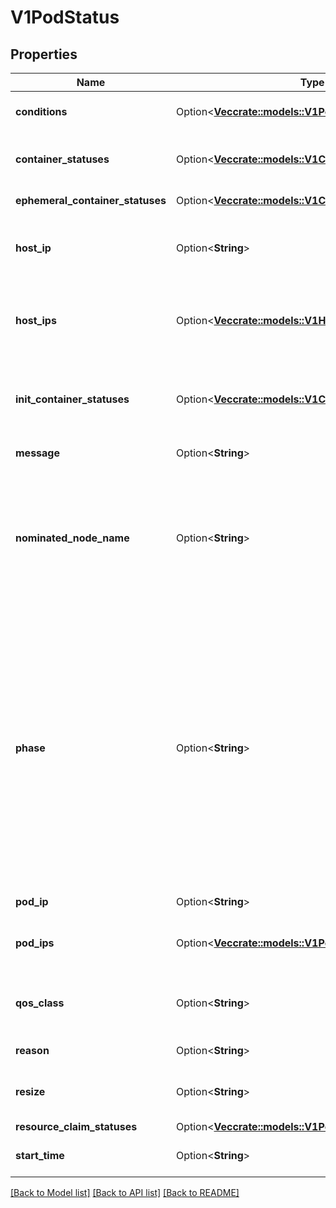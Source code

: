 # V1PodStatus

## Properties

Name | Type | Description | Notes
------------ | ------------- | ------------- | -------------
**conditions** | Option<[**Vec<crate::models::V1PodCondition>**](v1.PodCondition.md)> | Current service state of pod. More info: https://kubernetes.io/docs/concepts/workloads/pods/pod-lifecycle#pod-conditions | [optional]
**container_statuses** | Option<[**Vec<crate::models::V1ContainerStatus>**](v1.ContainerStatus.md)> | The list has one entry per container in the manifest. More info: https://kubernetes.io/docs/concepts/workloads/pods/pod-lifecycle#pod-and-container-status | [optional]
**ephemeral_container_statuses** | Option<[**Vec<crate::models::V1ContainerStatus>**](v1.ContainerStatus.md)> | Status for any ephemeral containers that have run in this pod. | [optional]
**host_ip** | Option<**String**> | hostIP holds the IP address of the host to which the pod is assigned. Empty if the pod has not started yet. A pod can be assigned to a node that has a problem in kubelet which in turns mean that HostIP will not be updated even if there is a node is assigned to pod | [optional]
**host_ips** | Option<[**Vec<crate::models::V1HostIp>**](v1.HostIP.md)> | hostIPs holds the IP addresses allocated to the host. If this field is specified, the first entry must match the hostIP field. This list is empty if the pod has not started yet. A pod can be assigned to a node that has a problem in kubelet which in turns means that HostIPs will not be updated even if there is a node is assigned to this pod. | [optional]
**init_container_statuses** | Option<[**Vec<crate::models::V1ContainerStatus>**](v1.ContainerStatus.md)> | The list has one entry per init container in the manifest. The most recent successful init container will have ready = true, the most recently started container will have startTime set. More info: https://kubernetes.io/docs/concepts/workloads/pods/pod-lifecycle#pod-and-container-status | [optional]
**message** | Option<**String**> | A human readable message indicating details about why the pod is in this condition. | [optional]
**nominated_node_name** | Option<**String**> | nominatedNodeName is set only when this pod preempts other pods on the node, but it cannot be scheduled right away as preemption victims receive their graceful termination periods. This field does not guarantee that the pod will be scheduled on this node. Scheduler may decide to place the pod elsewhere if other nodes become available sooner. Scheduler may also decide to give the resources on this node to a higher priority pod that is created after preemption. As a result, this field may be different than PodSpec.nodeName when the pod is scheduled. | [optional]
**phase** | Option<**String**> | The phase of a Pod is a simple, high-level summary of where the Pod is in its lifecycle. The conditions array, the reason and message fields, and the individual container status arrays contain more detail about the pod's status. There are five possible phase values:  Pending: The pod has been accepted by the Kubernetes system, but one or more of the container images has not been created. This includes time before being scheduled as well as time spent downloading images over the network, which could take a while. Running: The pod has been bound to a node, and all of the containers have been created. At least one container is still running, or is in the process of starting or restarting. Succeeded: All containers in the pod have terminated in success, and will not be restarted. Failed: All containers in the pod have terminated, and at least one container has terminated in failure. The container either exited with non-zero status or was terminated by the system. Unknown: For some reason the state of the pod could not be obtained, typically due to an error in communicating with the host of the pod.  More info: https://kubernetes.io/docs/concepts/workloads/pods/pod-lifecycle#pod-phase | [optional]
**pod_ip** | Option<**String**> | podIP address allocated to the pod. Routable at least within the cluster. Empty if not yet allocated. | [optional]
**pod_ips** | Option<[**Vec<crate::models::V1PodIp>**](v1.PodIP.md)> | podIPs holds the IP addresses allocated to the pod. If this field is specified, the 0th entry must match the podIP field. Pods may be allocated at most 1 value for each of IPv4 and IPv6. This list is empty if no IPs have been allocated yet. | [optional]
**qos_class** | Option<**String**> | The Quality of Service (QOS) classification assigned to the pod based on resource requirements See PodQOSClass type for available QOS classes More info: https://kubernetes.io/docs/concepts/workloads/pods/pod-qos/#quality-of-service-classes | [optional]
**reason** | Option<**String**> | A brief CamelCase message indicating details about why the pod is in this state. e.g. 'Evicted' | [optional]
**resize** | Option<**String**> | Status of resources resize desired for pod's containers. It is empty if no resources resize is pending. Any changes to container resources will automatically set this to \"Proposed\" | [optional]
**resource_claim_statuses** | Option<[**Vec<crate::models::V1PodResourceClaimStatus>**](v1.PodResourceClaimStatus.md)> | Status of resource claims. | [optional]
**start_time** | Option<**String**> | RFC 3339 date and time at which the object was acknowledged by the Kubelet. This is before the Kubelet pulled the container image(s) for the pod. | [optional]

[[Back to Model list]](../README.md#documentation-for-models) [[Back to API list]](../README.md#documentation-for-api-endpoints) [[Back to README]](../README.md)


